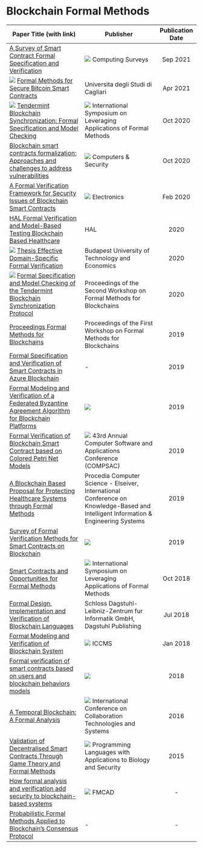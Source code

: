 # Blockchain Formal Methods


| Paper Title (with link) | Publisher | Publication Date | 
|-------------------------|-----------|:----------------:|
| [A Survey of Smart Contract Formal Specification and Verification](https://ramagururadhakrishnan.github.io/Blockchain-Papers/Formal_Methods/A_Survey_of_Smart_Contract_Formal_Specification_and_Verification.pdf) | ![](https://img.shields.io/badge/-ACM-blue) Computing Surveys | Sep 2021 |
| ![](https://img.shields.io/badge/-PhD-darkblue) [Formal Methods for Secure Bitcoin Smart Contracts](https://ramagururadhakrishnan.github.io/Blockchain-Papers/Formal_Methods/PhD_Formal_Methods_for_Secure_Bitcoin.pdf) | Universita degli Studi di Cagliari | Apr 2021 |
| ![](https://img.shields.io/badge/Support-Interchain_Foundation-purple) [Tendermint Blockchain Synchronization: Formal Specification and Model Checking](https://ramagururadhakrishnan.github.io/Blockchain-Papers/Formal_Methods/Tendermint_Blockchain_Synchronization_Formal_Specification_and_Model_Checking.pdf) | ![](https://img.shields.io/badge/-Springer-blue) International Symposium on Leveraging Applications of Formal Methods | Oct 2020 |
| [Blockchain smart contracts formalization: Approaches and challenges to address vulnerabilities](https://ramagururadhakrishnan.github.io/Blockchain-Papers/Formal_Methods/Blockchain_smart_contracts_formalization_Approaches_and_challenges_to_address_vulnerabilities.pdf) | ![](https://img.shields.io/badge/-Elseiver-blue) Computers & Security | Oct 2020 |
| [A Formal Verification Framework for Security Issues of Blockchain Smart Contracts](https://ramagururadhakrishnan.github.io/Blockchain-Papers/Formal_Methods/A_Formal_Verification_Framework_for_Security_Issues_of_Blockchain_Smart_Contracts.pdf) | ![](https://img.shields.io/badge/-MDPI-blue) Electronics | Feb 2020 |
| [HAL Formal Verification and Model-Based Testing Blockchain Based Healthcare](https://ramagururadhakrishnan.github.io/Blockchain-Papers/Formal_Methods/HAL_Formal_Verification_and_Model-Based_Testing_Blockchain_Based_Healthcare.pdf) | HAL | 2020 |
| ![](https://img.shields.io/badge/-PhD-darkblue) [Thesis Effective Domain-Specific Formal Verification](https://ramagururadhakrishnan.github.io/Blockchain-Papers/Formal_Methods/PhD_Thesis_Effective_Domain-Specific_Formal_Verification.pdf) | Budapest University of Technology and Economics | 2020 |
|  ![](https://img.shields.io/badge/Support-Interchain_Foundation-purple) [Formal Specification and Model Checking of the Tendermint Blockchain Synchronization Protocol](https://ramagururadhakrishnan.github.io/Blockchain-Papers/Formal_Methods/Formal_Specification_and_Model_Checking_of_the_Tendermint_Blockchain_Synchronization_Protocol.pdf) | Proceedings of the Second Workshop on Formal Methods for Blockchains | 2020 |
| [Proceedings Formal Methods for Blockchains](https://ramagururadhakrishnan.github.io/Blockchain-Papers/Formal_Methods/Proceedings_Formal_Methods_for_Blockchains.pdf) | Proceedings of the First Workshop on Formal Methods for Blockchains | 2019 |
| [Formal Specification and Verification of Smart Contracts in Azure Blockchain](https://ramagururadhakrishnan.github.io/Blockchain-Papers/Formal_Methods/Formal_Specification_and_Verification_of_Smart_Contracts_for_Azure_Blockchain.pdf) | - | 2019 |
| [Formal Modeling and Verification of a Federated Byzantine Agreement Algorithm for Blockchain Platforms](https://ramagururadhakrishnan.github.io/Blockchain-Papers/Formal_Methods/Formal_Modeling_and_Verification_of_a_Federated_Byzantine_Agreement_Algorithm_for_Blockchain_Platforms.pdf) | ![](https://img.shields.io/badge/-IEEE-blue) | 2019 |
| [Formal Verification of Blockchain Smart Contract based on Colored Petri Net Models](https://ramagururadhakrishnan.github.io/Blockchain-Papers/Formal_Methods/Formal_Verification_of_Blockchain_Smart_Contract_Based_on_Colored_Petri_Net_Models.pdf) | ![](https://img.shields.io/badge/-IEEE-blue) 43rd Annual Computer Software and Applications Conference (COMPSAC) | 2019 |
| [A Blockchain Based Proposal for Protecting Healthcare Systems through Formal Methods](https://ramagururadhakrishnan.github.io/Blockchain-Papers/Formal_Methods/A_Blockchain_Based_Proposal_for_Protecting_Healthcare_Systems_through_Formal_Methods.pdf) | Procedia Computer Science - Elseiver, International Conference on Knowledge-Based and Intelligent Information & Engineering Systems | 2019 |
| [Survey of Formal Verification Methods for Smart Contracts on Blockchain](https://ramagururadhakrishnan.github.io/Blockchain-Papers/Formal_Methods/Survey_of_Formal_Verification_Methods_for_Smart_Contracts_on_Blockchain.pdf) | ![](https://img.shields.io/badge/-IEEE-blue) | 2019 |
| [Smart Contracts and Opportunities for Formal Methods](https://ramagururadhakrishnan.github.io/Blockchain-Papers/Formal_Methods/Smart_Contracts_and_Opportunities_for_Formal_Methods.pdf) | ![](https://img.shields.io/badge/-Springer-blue) International Symposium on Leveraging Applications of Formal Methods | Oct 2018 |
| [Formal Design, Implementation and Verification of Blockchain Languages](https://ramagururadhakrishnan.github.io/Blockchain-Papers/Formal_Methods/Formal_Design_Implementation_and_Verification_of_Blockchain_Languages.pdf) | Schloss Dagstuhl- Leibniz-Zentrum fur Informatik GmbH, Dagstuhl Publishing | Jul 2018 |
| [Formal Modeling and Verification of Blockchain System](https://ramagururadhakrishnan.github.io/Blockchain-Papers/Formal_Methods/Formal_Modeling_and_Verification_of_Blockchain_System.pdf) | ![](https://img.shields.io/badge/-ACM-blue) ICCMS | Jan 2018 |
| [Formal verification of smart contracts based on users and blockchain behaviors models](https://ramagururadhakrishnan.github.io/Blockchain-Papers/Formal_Methods/Formal_Verification_of_Smart_Contracts_Based_on_Users_and_Blockchain_Behaviors_Models.pdf) | ![](https://img.shields.io/badge/-IEEE-blue) | 2018 |
| [A Temporal Blockchain: A Formal Analysis](https://ramagururadhakrishnan.github.io/Blockchain-Papers/Formal_Methods/A_Temporal_Blockchain_A_Formal_Analysis.pdf) | ![](https://img.shields.io/badge/-IEEE-blue) International Conference on Collaboration Technologies and Systems | 2016 |
| [Validation of Decentralised Smart Contracts Through Game Theory and Formal Methods](https://ramagururadhakrishnan.github.io/Blockchain-Papers/Formal_Methods/Validation_of_Decentralised_Smart_Contracts_Through_Game_Theory_and_Formal_Methods.pdf) | ![](https://img.shields.io/badge/-Springer-blue) Programming Languages with Applications to Biology and Security | 2015 |
| [How formal analysis and verification add security to blockchain-based systems](https://ramagururadhakrishnan.github.io/Blockchain-Papers/Formal_Methods/How_formal_analysis_and_verification_add_security_to_blockchain-based_systems.pdf) | ![](https://img.shields.io/badge/-IEEE-blue) FMCAD | - |
| [Probabilistic Formal Methods Applied to Blockchain’s Consensus Protocol](https://ramagururadhakrishnan.github.io/Blockchain-Papers/Formal_Methods/Probabilistic_Formal_Methods_Applied_to_Blockchain’s_Consensus_Protocol.pdf) | - | - |

